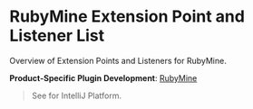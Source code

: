 <!-- Copyright 2000-2025 JetBrains s.r.o. and contributors. Use of this source code is governed by the Apache 2.0 license. -->

# RubyMine Extension Point and Listener List

<link-summary>Overview of Extension Points and Listeners for RubyMine.</link-summary>

<tldr>

**Product-Specific Plugin Development**: [RubyMine](rubymine.md)

</tldr>

> See [](intellij_platform_extension_point_list.md) for IntelliJ Platform.

<include from="generated_rubymine_extension_point_list.md" element-id="content"/>
